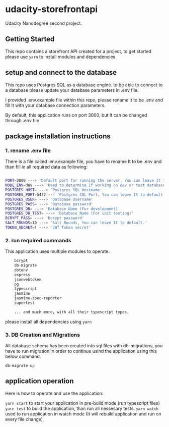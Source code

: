 # udacity-storefrontapi

Udacity Nanodegree second project.

## Getting Started

This repo contains a storefront API created for a project, to get started please use `yarn` to install modules and dependencies

## setup and connect to the database

This repo uses Postgres SQL as a database engine. to be able to connect to a database please update your database parameters in .env file.

I provided .env.example file within this repo, please rename it to be .env and fill It with your database connection parameters.

By default, this application runs on port 3000, but It can be changed through .env file

## package installation instructions

### 1. rename .env file

There is a file called .env.example file, you have to rename It to be .env and than fill in all required data as following:

```bash

PORT=3000 ---> 'Default port for running the server, You can leave It to default.'
NODE_ENV=dev ---> 'Used to determine If working on dev or test database, You can leave It to default.'
POSTGRES_HOST= ---> 'Postgres SQL Hostname'
POSTGRES_PORT=5432 --- 'Postgres SQL Port, You can leave It to default.'
POSTGRES_USER= ---> 'Database Username'
POSTGRES_PASS= ---> 'Database password'
POSTGRES_DB= ---> 'Database Name (For development)'
POSTGRES_DB_TEST= ---> 'Database Name (For unit testing)'
BCRYPT_PASS= ---> 'bcrypt password'
SALT_ROUNDS=10 ---> 'Salt Rounds, You can leave It to default.'
TOKEN_SECRET=! ---> 'JWT Token secret'
```

### 2. run required commands

This application uses multiple modules to operate:

```bash
    bcrypt
    db-migrate
    dotenv
    express
    jsonwebtoken
    pg
    typescript
    jasmine
    jasmine-spec-reporter
    supertest

    ... and much more, with all their typescript types.
```

please install all dependencies using `yarn`

### 3. DB Creation and Migrations

All database schema has been created into sql files with db-migrations, you have to run migration in order to continue usind the application using this below command.

`db-migrate up`

## application operation

Here is how to operate and use the application:

`yarn start` to start your application in pre-build mode (run typescript files)
`yarn test` to build the application, than run all nessesary tests.
`yarn watch` used to run application in watch mode (It will rebuild application and run on every file change)

